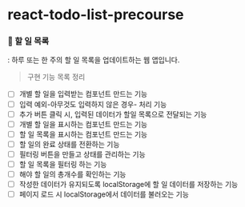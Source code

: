 # react-todo-list-precourse

### 📝 할 일 목록
: 하루 또는 한 주의 할 일 목록을 업데이트하는 웹 앱입니다.

> 구현 기능 목록 정리

- [ ] 개별 할 일을 입력받는 컴포넌트 만드는 기능
- [ ] 입력 예외-아무것도 입력하지 않은 경우- 처리 기능
- [ ] 추가 버튼 클릭 시, 입력된 데이터가 할일 목록으로 전달되는 기능
- [ ] 개별 할 일을 표시하는 컴포넌트 만드는 기능
- [ ] 할 일 목록을 표시하는 컴포넌트 만드는 기능
- [ ] 할 일의 완료 상태를 전환하는 기능
- [ ] 필터링 버튼을 만들고 상태를 관리하는 기능
- [ ] 할 일 목록을 필터링 하는 기능
- [ ] 해야 할 일의 총개수를 확인하는 기능
- [ ] 작성한 데이터가 유지되도록 localStorage에 할 일 데이터를 저장하는 기능
- [ ] 페이지 로드 시 localStorage에서 데이터를 불러오는 기능